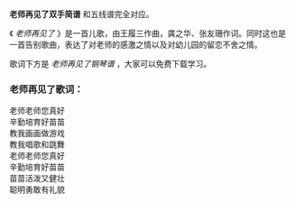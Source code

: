 

**老师再见了双手简谱** 和五线谱完全对应。

《 _老师再见了_ 》是一首儿歌，由王履三作曲，龚之华、张友珊作词。同时这也是一首告别歌曲，表达了对老师的感激之情以及对幼儿园的留恋不舍之情。

歌词下方是 _老师再见了钢琴谱_ ，大家可以免费下载学习。

### 老师再见了歌词：

老师老师您真好  
辛勤培育好苗苗  
教我画画做游戏  
教我唱歌和跳舞  
老师老师您真好  
辛勤培育好苗苗  
苗苗活泼又健壮  
聪明勇敢有礼貌

